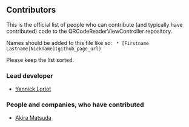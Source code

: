 ## Contributors
This is the official list of people who can contribute (and typically have contributed) code to the QRCodeReaderViewController repository.

Names should be added to this file like so:
``` * [Firstname Lastname|Nickname](github_page_url)```

Please keep the list sorted.

### Lead developer

 * [Yannick Loriot](https://github.com/YannickL)

### People and companies, who have contributed

 * [Akira Matsuda](https://github.com/0x0c)

